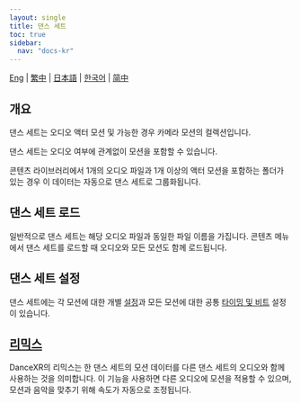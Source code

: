 ```yaml
---
layout: single
title: 댄스 세트
toc: true
sidebar:
  nav: "docs-kr"
---
```

[Eng](/kr/dancexr/features/dance_set) | [繁中](/tw/kr/dancexr/features/dance_set) | [日本語](/jp/kr/dancexr/features/dance_set) | [한국어](/kr/kr/dancexr/features/dance_set) | [简中](/zh/kr/dancexr/features/dance_set)


## 개요
댄스 세트는 오디오 액터 모션 및 가능한 경우 카메라 모션의 컬렉션입니다.

댄스 세트는 오디오 여부에 관계없이 모션을 포함할 수 있습니다.

콘텐츠 라이브러리에서 1개의 오디오 파일과 1개 이상의 액터 모션을 포함하는 폴더가 있는 경우 이 데이터는 자동으로 댄스 세트로 그룹화됩니다.

## 댄스 세트 로드
일반적으로 댄스 세트는 해당 오디오 파일과 동일한 파일 이름을 가집니다. 콘텐츠 메뉴에서 댄스 세트를 로드할 때 오디오와 모든 모션도 함께 로드됩니다.

## 댄스 세트 설정
댄스 세트에는 각 모션에 대한 개별 [설정](/dancexr/features/motion_settings)과 모든 모션에 대한 공통 [타이밍 및 비트](/dancexr/music_timing) 설정이 있습니다.

## [리믹스](/dancexr/features/remix)
DanceXR의 리믹스는 한 댄스 세트의 모션 데이터를 다른 댄스 세트의 오디오와 함께 사용하는 것을 의미합니다. 이 기능을 사용하면 다른 오디오에 모션을 적용할 수 있으며, 모션과 음악을 맞추기 위해 속도가 자동으로 조정됩니다.